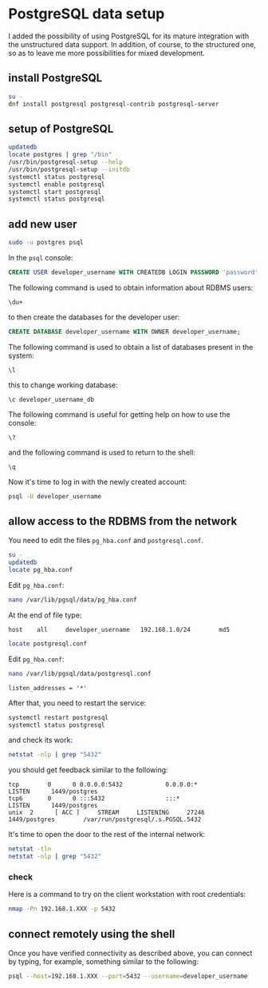 # PostgreSQL data setup

I added the possibility of using PostgreSQL for its mature integration with the unstructured data support.
In addition, of course, to the structured one, so as to leave me more possibilities for mixed development.

## install PostgreSQL

```bash
su -
dnf install postgresql postgresql-contrib postgresql-server
```

## setup of PostgreSQL

```bash
updatedb
locate postgres | grep "/bin"
/usr/bin/postgresql-setup --help
/usr/bin/postgresql-setup --initdb
systemctl status postgresql
systemctl enable postgresql
systemctl start postgresql
systemctl status postgresql
```
## add new user

```bash
sudo -u postgres psql
```

In the `psql` console:

```sql
CREATE USER developer_username WITH CREATEDB LOGIN PASSWORD 'password';
```

The following command is used to obtain information about RDBMS users:

```console
\du+
```

to then create the databases for the developer user:

```sql
CREATE DATABASE developer_username WITH OWNER developer_username;
```

The following command is used to obtain a list of databases present in the system:

```console
\l
```

this to change working database:

```console
\c developer_username_db
```

The following command is useful for getting help on how to use the console:

```console
\?
```

and the following command is used to return to the shell:

```console
\q
```

Now it's time to log in with the newly created account:

```bash
psql -U developer_username
```

## allow access to the RDBMS from the network

You need to edit the files `pg_hba.conf` and `postgresql.conf`.

```bash
su -
updatedb
locate pg_hba.conf
```

Edit `pg_hba.conf`:

```bash
nano /var/lib/pgsql/data/pg_hba.conf
```

At the end of file type:

```text
host    all     developer_username   192.168.1.0/24        md5
```

```bash
locate postgresql.conf
```

Edit `pg_hba.conf`:

```bash
nano /var/lib/pgsql/data/postgresql.conf
```

```text
listen_addresses = '*'
```

After that, you need to restart the service:

```bash
systemctl restart postgresql
systemctl status postgresql
```

and check its work:

```bash
netstat -nlp | grep "5432"
```

you should get feedback similar to the following:

```text
tcp        0      0 0.0.0.0:5432            0.0.0.0:*               LISTEN      1449/postgres       
tcp6       0      0 :::5432                 :::*                    LISTEN      1449/postgres       
unix  2      [ ACC ]     STREAM     LISTENING     27246    1449/postgres        /var/run/postgresql/.s.PGSQL.5432
```

It's time to open the door to the rest of the internal network:

```bash
netstat -tln
netstat -nlp | grep "5432"
```

### check

Here is a command to try on the client workstation with root credentials:

```bash
nmap -Pn 192.168.1.XXX -p 5432
```

## connect remotely using the shell

Once you have verified connectivity as described above, you can connect by typing, for example, something similar to the following:

```bash
psql --host=192.168.1.XXX --port=5432 --username=developer_username
```
